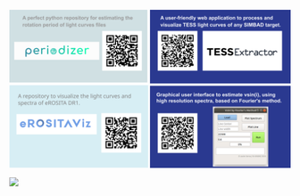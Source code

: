 ![alt text](https://raw.githubusercontent.com/javiserna/javiserna/2dc00b80200aad3700f80d568f83633679ddefe0/info%20card.svg)

![](https://komarev.com/ghpvc/?username=javiserna&color=blue)
